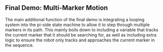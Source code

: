 ## Final Demo: Multi-Marker Motion

The main additional function of the final demo is integrating a looping system into the pi-side state machine to allow it to step through multiple markers in its path.
This mainly boils down to including a variable that tracks the current marker that it should be searching for, as well as including extra logic to ensure the robot only tracks and approaches the current marker in the sequence.
